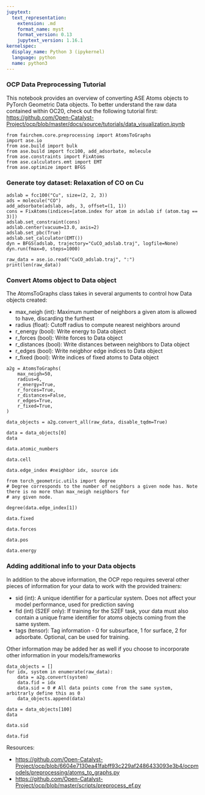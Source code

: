 ```yaml
---
jupytext:
  text_representation:
    extension: .md
    format_name: myst
    format_version: 0.13
    jupytext_version: 1.16.1
kernelspec:
  display_name: Python 3 (ipykernel)
  language: python
  name: python3
---
```


### OCP Data Preprocessing Tutorial


This notebook provides an overview of converting ASE Atoms objects to PyTorch Geometric Data objects. To better understand the raw data contained within OC20, check out the following tutorial first: https://github.com/Open-Catalyst-Project/ocp/blob/master/docs/source/tutorials/data_visualization.ipynb

```{code-cell} ipython3
from fairchem.core.preprocessing import AtomsToGraphs
import ase.io
from ase.build import bulk
from ase.build import fcc100, add_adsorbate, molecule
from ase.constraints import FixAtoms
from ase.calculators.emt import EMT
from ase.optimize import BFGS
```

### Generate toy dataset: Relaxation of CO on Cu

```{code-cell} ipython3
adslab = fcc100("Cu", size=(2, 2, 3))
ads = molecule("CO")
add_adsorbate(adslab, ads, 3, offset=(1, 1))
cons = FixAtoms(indices=[atom.index for atom in adslab if (atom.tag == 3)])
adslab.set_constraint(cons)
adslab.center(vacuum=13.0, axis=2)
adslab.set_pbc(True)
adslab.set_calculator(EMT())
dyn = BFGS(adslab, trajectory="CuCO_adslab.traj", logfile=None)
dyn.run(fmax=0, steps=1000)
```

```{code-cell} ipython3
raw_data = ase.io.read("CuCO_adslab.traj", ":")
print(len(raw_data))
```

### Convert Atoms object to Data object

The AtomsToGraphs class takes in several arguments to control how Data objects created:

- max_neigh (int):   Maximum number of neighbors a given atom is allowed to have, discarding the furthest
- radius (float):      Cutoff radius to compute nearest neighbors around
- r_energy (bool):    Write energy to Data object
- r_forces (bool):    Write forces to Data object
- r_distances (bool): Write distances between neighbors to Data object
- r_edges (bool):     Write neigbhor edge indices to Data object
- r_fixed (bool):     Write indices of fixed atoms to Data object

```{code-cell} ipython3
a2g = AtomsToGraphs(
    max_neigh=50,
    radius=6,
    r_energy=True,
    r_forces=True,
    r_distances=False,
    r_edges=True,
    r_fixed=True,
)
```

```{code-cell} ipython3
data_objects = a2g.convert_all(raw_data, disable_tqdm=True)
```

```{code-cell} ipython3
data = data_objects[0]
data
```

```{code-cell} ipython3
data.atomic_numbers
```

```{code-cell} ipython3
data.cell
```

```{code-cell} ipython3
data.edge_index #neighbor idx, source idx
```

```{code-cell} ipython3
from torch_geometric.utils import degree
# Degree corresponds to the number of neighbors a given node has. Note there is no more than max_neigh neighbors for
# any given node.

degree(data.edge_index[1]) 
```

```{code-cell} ipython3
data.fixed
```

```{code-cell} ipython3
data.forces
```

```{code-cell} ipython3
data.pos
```

```{code-cell} ipython3
data.energy
```

### Adding additional info to your Data objects

In addition to the above information, the OCP repo requires several other pieces of information for your data to work
with the provided trainers:

- sid (int): A unique identifier for a particular system. Does not affect your model performance, used for prediction saving 
- fid (int) (S2EF only): If training for the S2EF task, your data must also contain a unique frame identifier for atoms objects coming from the same system.
- tags (tensor): Tag information - 0 for subsurface, 1 for surface, 2 for adsorbate. Optional, can be used for training.


Other information may be added her as well if you choose to incorporate other information in your models/frameworks

```{code-cell} ipython3
data_objects = []
for idx, system in enumerate(raw_data):
    data = a2g.convert(system)
    data.fid = idx
    data.sid = 0 # All data points come from the same system, arbitrarly define this as 0
    data_objects.append(data)
```

```{code-cell} ipython3
data = data_objects[100]
data
```

```{code-cell} ipython3
data.sid
```

```{code-cell} ipython3
data.fid
```

Resources:

- https://github.com/Open-Catalyst-Project/ocp/blob/6604e7130ea41fabff93c229af2486433093e3b4/ocpmodels/preprocessing/atoms_to_graphs.py
- https://github.com/Open-Catalyst-Project/ocp/blob/master/scripts/preprocess_ef.py
